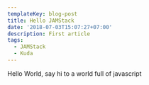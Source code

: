```yaml
---
templateKey: blog-post
title: Hello JAMStack
date: '2018-07-03T15:07:27+07:00'
description: First article
tags:
  - JAMStack
  - Kuda
---
```


Hello World, say hi to a world full of javascript
